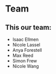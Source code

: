 # Team

## This our team:
* Isaac Ellmen
* Nicole Lassel
* Anya Forestell
* Max Reed
* Simon Frew
* Nicole Wang
